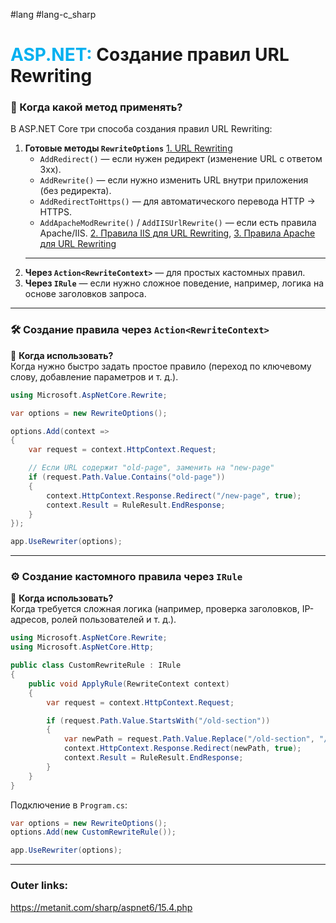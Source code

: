 #lang #lang-c_sharp  
# <font color="#00b0f0">ASP.NET:</font> Создание правил URL Rewriting


### 📌 Когда какой метод применять?

В ASP.NET Core три способа создания правил URL Rewriting:

1. **Готовые методы `RewriteOptions`** [1. URL Rewriting](1.%20Languages/C-sharp/_%20ASP.NET/ASP.NET%20Core/14.%20URL%20Rewriting/1.%20URL%20Rewriting.md)
    - `AddRedirect()` — если нужен редирект (изменение URL с ответом 3xx). 
    - `AddRewrite()` — если нужно изменить URL внутри приложения (без редиректа).    
    - `AddRedirectToHttps()` — для автоматического перевода HTTP → HTTPS.     
    - `AddApacheModRewrite()` / `AddIISUrlRewrite()` — если есть правила Apache/IIS. [2. Правила IIS для URL Rewriting](1.%20Languages/C-sharp/_%20ASP.NET/ASP.NET%20Core/14.%20URL%20Rewriting/2.%20Правила%20IIS%20для%20URL%20Rewriting.md), [3. Правила Apache для URL Rewriting](1.%20Languages/C-sharp/_%20ASP.NET/ASP.NET%20Core/14.%20URL%20Rewriting/3.%20Правила%20Apache%20для%20URL%20Rewriting.md)
	---  
2. **Через `Action<RewriteContext>`** — для простых кастомных правил.
3. **Через `IRule`** — если нужно сложное поведение, например, логика на основе заголовков запроса.
 

---

### 🛠 Создание правила через `Action<RewriteContext>`

📌 **Когда использовать?**  
Когда нужно быстро задать простое правило (переход по ключевому слову, добавление параметров и т. д.).

```csharp
using Microsoft.AspNetCore.Rewrite;

var options = new RewriteOptions();

options.Add(context =>
{
    var request = context.HttpContext.Request;

    // Если URL содержит "old-page", заменить на "new-page"
    if (request.Path.Value.Contains("old-page"))
    {
        context.HttpContext.Response.Redirect("/new-page", true);
        context.Result = RuleResult.EndResponse;
    }
});

app.UseRewriter(options);
```
---

### ⚙️ Создание кастомного правила через `IRule`

📌 **Когда использовать?**  
Когда требуется сложная логика (например, проверка заголовков, IP-адресов, ролей пользователей и т. д.).

```csharp
using Microsoft.AspNetCore.Rewrite;
using Microsoft.AspNetCore.Http;

public class CustomRewriteRule : IRule
{
    public void ApplyRule(RewriteContext context)
    {
        var request = context.HttpContext.Request;

        if (request.Path.Value.StartsWith("/old-section"))
        {
            var newPath = request.Path.Value.Replace("/old-section", "/new-section");
            context.HttpContext.Response.Redirect(newPath, true);
            context.Result = RuleResult.EndResponse;
        }
    }
}
```

Подключение в `Program.cs`:
```csharp
var options = new RewriteOptions();
options.Add(new CustomRewriteRule());

app.UseRewriter(options);
```
---
### Outer links:
https://metanit.com/sharp/aspnet6/15.4.php